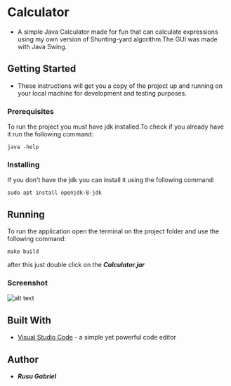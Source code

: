 # Calculator
* A simple Java Calculator made for fun that can calculate expressions using my own version of Shunting-yard 
 algorithm.The GUI was made with Java Swing.

## Getting Started
* These instructions will get you a copy of the project up and running on your local machine for development and testing purposes. 

### Prerequisites
To run the project you must have jdk installed.To check if you already have it run the following command:
```
java -help
```

### Installing
If you don't have the jdk you can install it using the following command:
```
sudo apt install openjdk-8-jdk
```

## Running
To run the application open the terminal on the project folder and use the following command:
```
make build
```
after this just double click on the ***Calculator.jar***
 ### Screenshot
 
![alt text](https://github.com/RusuGabriel/Calculator/blob/master/Resources/Calculator.png)

## Built With
* [Visual Studio Code](https://code.visualstudio.com/) - a simple yet powerful code editor

## Author
* ***Rusu Gabriel***
